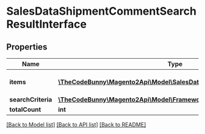 # SalesDataShipmentCommentSearchResultInterface

## Properties
Name | Type | Description | Notes
------------ | ------------- | ------------- | -------------
**items** | [**\TheCodeBunny\Magento2Api\Model\SalesDataShipmentCommentInterface[]**](SalesDataShipmentCommentInterface.md) | Array of collection items. | 
**searchCriteria** | [**\TheCodeBunny\Magento2Api\Model\FrameworkSearchCriteriaInterface**](FrameworkSearchCriteriaInterface.md) |  | 
**totalCount** | **int** | Total count. | 

[[Back to Model list]](../README.md#documentation-for-models) [[Back to API list]](../README.md#documentation-for-api-endpoints) [[Back to README]](../README.md)


